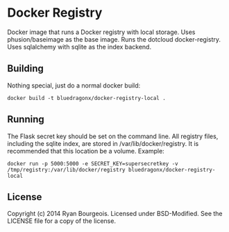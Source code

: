 Docker Registry
===============
Docker image that runs a Docker registry with local storage. Uses
phusion/baseimage as the base image. Runs the dotcloud docker-registry. Uses
sqlalchemy with sqlite as the index backend.

Building
--------
Nothing special, just do a normal docker build:

    docker build -t bluedragonx/docker-registry-local .

Running
-------
The Flask secret key should be set on the command line. All registry files,
including the sqlite index, are stored in /var/lib/docker/registry. It is
recommended that this location be a volume. Example: 

    docker run -p 5000:5000 -e SECRET_KEY=supersecretkey -v /tmp/registry:/var/lib/docker/registry bluedragonx/docker-registry-local

License
-------
Copyright (c) 2014 Ryan Bourgeois. Licensed under BSD-Modified. See the LICENSE
file for a copy of the license.
